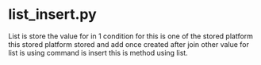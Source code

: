 # list_insert.py
List is store the value for in 1 condition for this is one of the stored platform this stored platform stored and add once created 
after join other value for list is using command is insert this is method using list.
